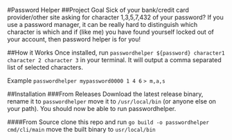 #Password Helper
##Project Goal
Sick of your bank/credit card provider/other site asking for character 1,3,5,7,432 of your password? If you use a password manager, it can be really hard to distinguish which character is which and if (like me) you have found yourself locked out of your account, then password helper is for you!

##How it Works
Once installed, run `passwordhelper ${password} character1 character 2 character 3` 
in your terminal. It will output a comma separated list of selected characters. 

Example
`passwordhelper mypassword0000 1 4 6`
`> m,a,s`

##Installation 
###From Releases
Download the latest release binary, rename it to `passwordhelper` move it to `/usr/local/bin` (or anyone else on your path).
You should now be able to run passwordhelper.

####From Source
clone this repo and run `go build -o passwordhelper cmd/cli/main` move the built binary to `usr/local/bin`